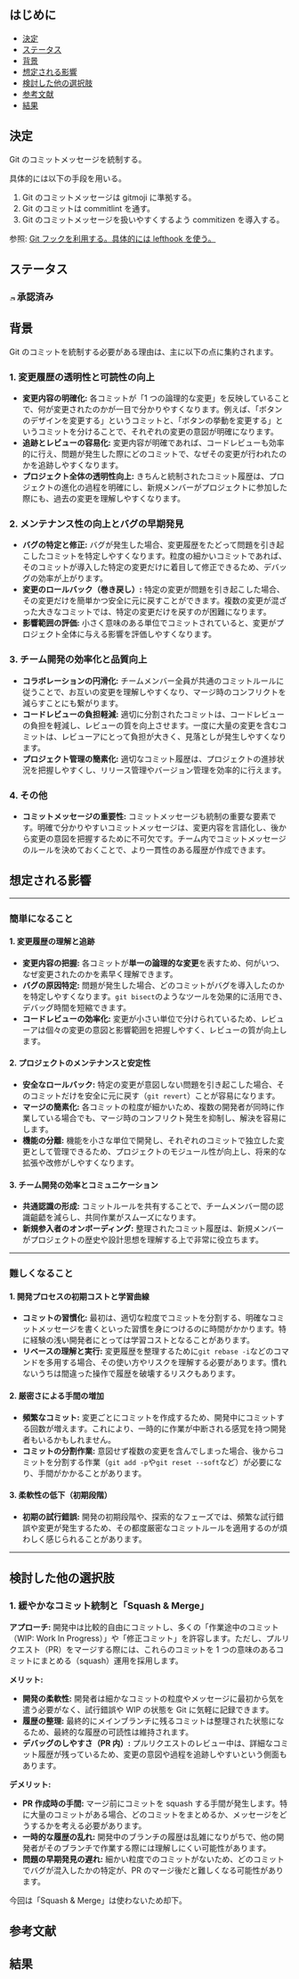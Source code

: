 ## はじめに

- [決定](#決定)
- [ステータス](#ステータス)
- [背景](#背景)
- [想定される影響](#想定される影響)
- [検討した他の選択肢](#検討した他の選択肢)
- [参考文献](#参考文献)
- [結果](#結果)

## 決定

Git のコミットメッセージを統制する。

具体的には以下の手段を用いる。

1. Git のコミットメッセージは gitmoji に準拠する。
2. Git のコミットは commitlint を通す。
3. Git のコミットメッセージを扱いやすくするよう commitizen を導入する。

参照: [Git フックを利用する。具体的には lefthook を使う。](./00009-git-hook.md)

## ステータス

### <img src="https://raw.githubusercontent.com/FortAwesome/Font-Awesome/refs/heads/6.x/svgs/regular/circle-check.svg" width="10" alt="承認済み" /> 承認済み

## 背景

Git のコミットを統制する必要がある理由は、主に以下の点に集約されます。

### 1. 変更履歴の透明性と可読性の向上

- **変更内容の明確化:** 各コミットが「1 つの論理的な変更」を反映していることで、何が変更されたのかが一目で分かりやすくなります。例えば、「ボタンのデザインを変更する」というコミットと、「ボタンの挙動を変更する」というコミットを分けることで、それぞれの変更の意図が明確になります。
- **追跡とレビューの容易化:** 変更内容が明確であれば、コードレビューも効率的に行え、問題が発生した際にどのコミットで、なぜその変更が行われたのかを追跡しやすくなります。
- **プロジェクト全体の透明性向上:** きちんと統制されたコミット履歴は、プロジェクトの進化の過程を明確にし、新規メンバーがプロジェクトに参加した際にも、過去の変更を理解しやすくなります。

### 2. メンテナンス性の向上とバグの早期発見

- **バグの特定と修正:** バグが発生した場合、変更履歴をたどって問題を引き起こしたコミットを特定しやすくなります。粒度の細かいコミットであれば、そのコミットが導入した特定の変更だけに着目して修正できるため、デバッグの効率が上がります。
- **変更のロールバック（巻き戻し）:** 特定の変更が問題を引き起こした場合、その変更だけを簡単かつ安全に元に戻すことができます。複数の変更が混ざった大きなコミットでは、特定の変更だけを戻すのが困難になります。
- **影響範囲の評価:** 小さく意味のある単位でコミットされていると、変更がプロジェクト全体に与える影響を評価しやすくなります。

### 3. チーム開発の効率化と品質向上

- **コラボレーションの円滑化:** チームメンバー全員が共通のコミットルールに従うことで、お互いの変更を理解しやすくなり、マージ時のコンフリクトを減らすことにも繋がります。
- **コードレビューの負担軽減:** 適切に分割されたコミットは、コードレビューの負担を軽減し、レビューの質を向上させます。一度に大量の変更を含むコミットは、レビューアにとって負担が大きく、見落としが発生しやすくなります。
- **プロジェクト管理の簡素化:** 適切なコミット履歴は、プロジェクトの進捗状況を把握しやすくし、リリース管理やバージョン管理を効率的に行えます。

### 4. その他

- **コミットメッセージの重要性:** コミットメッセージも統制の重要な要素です。明確で分かりやすいコミットメッセージは、変更内容を言語化し、後から変更の意図を把握するために不可欠です。チーム内でコミットメッセージのルールを決めておくことで、より一貫性のある履歴が作成できます。

## 想定される影響

---

### 簡単になること

#### 1. 変更履歴の理解と追跡

- **変更内容の把握:** 各コミットが**単一の論理的な変更**を表すため、何がいつ、なぜ変更されたのかを素早く理解できます。
- **バグの原因特定:** 問題が発生した場合、どのコミットがバグを導入したのかを特定しやすくなります。`git bisect`のようなツールを効果的に活用でき、デバッグ時間を短縮できます。
- **コードレビューの効率化:** 変更が小さい単位で分けられているため、レビューアは個々の変更の意図と影響範囲を把握しやすく、レビューの質が向上します。

#### 2. プロジェクトのメンテナンスと安定性

- **安全なロールバック:** 特定の変更が意図しない問題を引き起こした場合、そのコミットだけを安全に元に戻す（`git revert`）ことが容易になります。
- **マージの簡素化:** 各コミットの粒度が細かいため、複数の開発者が同時に作業している場合でも、マージ時のコンフリクト発生を抑制し、解決を容易にします。
- **機能の分離:** 機能を小さな単位で開発し、それぞれのコミットで独立した変更として管理できるため、プロジェクトのモジュール性が向上し、将来的な拡張や改修がしやすくなります。

#### 3. チーム開発の効率とコミュニケーション

- **共通認識の形成:** コミットルールを共有することで、チームメンバー間の認識齟齬を減らし、共同作業がスムーズになります。
- **新規参入者のオンボーディング:** 整理されたコミット履歴は、新規メンバーがプロジェクトの歴史や設計思想を理解する上で非常に役立ちます。

---

### 難しくなること

#### 1. 開発プロセスの初期コストと学習曲線

- **コミットの習慣化:** 最初は、適切な粒度でコミットを分割する、明確なコミットメッセージを書くといった習慣を身につけるのに時間がかかります。特に経験の浅い開発者にとっては学習コストとなることがあります。
- **リベースの理解と実行:** 変更履歴を整理するために`git rebase -i`などのコマンドを多用する場合、その使い方やリスクを理解する必要があります。慣れないうちは間違った操作で履歴を破壊するリスクもあります。

#### 2. 厳密さによる手間の増加

- **頻繁なコミット:** 変更ごとにコミットを作成するため、開発中にコミットする回数が増えます。これにより、一時的に作業が中断される感覚を持つ開発者もいるかもしれません。
- **コミットの分割作業:** 意図せず複数の変更を含んでしまった場合、後からコミットを分割する作業（`git add -p`や`git reset --soft`など）が必要になり、手間がかかることがあります。

#### 3. 柔軟性の低下（初期段階）

- **初期の試行錯誤:** 開発の初期段階や、探索的なフェーズでは、頻繁な試行錯誤や変更が発生するため、その都度厳密なコミットルールを適用するのが煩わしく感じられることがあります。

---

## 検討した他の選択肢

### 1. 緩やかなコミット統制と「Squash & Merge」

**アプローチ:**
開発中は比較的自由にコミットし、多くの「作業途中のコミット（WIP: Work In Progress）」や「修正コミット」を許容します。ただし、プルリクエスト（PR）をマージする際には、これらのコミットを 1 つの意味のあるコミットにまとめる（squash）運用を採用します。

**メリット:**

- **開発の柔軟性:** 開発者は細かなコミットの粒度やメッセージに最初から気を遣う必要がなく、試行錯誤や WIP の状態を Git に気軽に記録できます。
- **履歴の整理:** 最終的にメインブランチに残るコミットは整理された状態になるため、最終的な履歴の可読性は維持されます。
- **デバッグのしやすさ（PR 内）:** プルリクエストのレビュー中は、詳細なコミット履歴が残っているため、変更の意図や過程を追跡しやすいという側面もあります。

**デメリット:**

- **PR 作成時の手間:** マージ前にコミットを squash する手間が発生します。特に大量のコミットがある場合、どのコミットをまとめるか、メッセージをどうするかを考える必要があります。
- **一時的な履歴の乱れ:** 開発中のブランチの履歴は乱雑になりがちで、他の開発者がそのブランチで作業する際には理解しにくい可能性があります。
- **問題の早期発見の遅れ:** 細かい粒度でのコミットがないため、どのコミットでバグが混入したかの特定が、PR のマージ後だと難しくなる可能性があります。

今回は「Squash & Merge」は使わないため却下。

## 参考文献

## 結果
